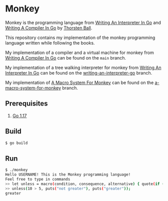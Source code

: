 # Monkey

Monkey is the programming language from [Writing An Interpreter In Go](https://interpreterbook.com) and [Writing A Compiler In Go](https://compilerbook.com) by [Thorsten Ball](https://thorstenball.com).

This repository contains my implementation of the monkey programming language written while following the books.

My implementation of a compiler and a virtual machine for monkey from [Writing A Compiler In Go](https://compilerbook.com) can be found on the `main` branch.

My implementation of a tree walking interpreter for monkey from [Writing An Interpreter In Go](https://interpreterbook.com) can be found on the [writing-an-interpreter-go](https://github.com/ChrisWilding/monkey/tree/writing-an-interpreter-go) branch.

My implementation of [A Macro System For Monkey](https://interpreterbook.com/lost) can be found on the [a-macro-system-for-monkey](https://github.com/ChrisWilding/monkey/tree/a-macro-system-for-monkey) branch.

## Prerequisites

1. [Go 1.17](https://golang.org/doc/install)

## Build

```sh
$ go build
```

## Run

```sh
$ ./monkey
Hello USERNAME! This is the Monkey programming language!
Feel free to type in commands
>> let unless = macro(condition, consequence, alternative) { quote(if (!(unquote(condition))) { unquote(consequence); } else { unquote(alternative); }); };
>> unless(10 > 5, puts("not greater"), puts("greater"));
greater
```
